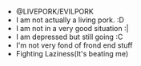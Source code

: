 - @LIVEPORK/EVILPORK
- I am not actually a living pork. :D
- I am not in a very good situation :|
- I am depressed but still going :C
- I'm not very fond of frond end stuff
- Fighting Laziness(It's beating me)
<!---
0xLIVEPORK/0xLIVEPORK is a ✨ special ✨ repository because its `README.md` (this file) appears on your GitHub profile.
You can click the Preview link to take a look at your changes.
--->
